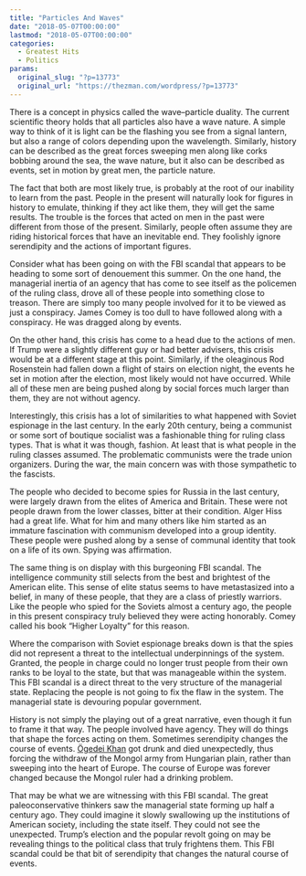 ```yaml
---
title: "Particles And Waves"
date: "2018-05-07T00:00:00"
lastmod: "2018-05-07T00:00:00"
categories:
  - Greatest Hits
  - Politics
params:
  original_slug: "?p=13773"
  original_url: "https://thezman.com/wordpress/?p=13773"
---
```


There is a concept in physics called the wave–particle duality. The
current scientific theory holds that all particles also have a wave
nature. A simple way to think of it is light can be the flashing you see
from a signal lantern, but also a range of colors depending upon the
wavelength. Similarly, history can be described as the great forces
sweeping men along like corks bobbing around the sea, the wave nature,
but it also can be described as events, set in motion by great men, the
particle nature.

The fact that both are most likely true, is probably at the root of our
inability to learn from the past. People in the present will naturally
look for figures in history to emulate, thinking if they act like them,
they will get the same results. The trouble is the forces that acted on
men in the past were different from those of the present. Similarly,
people often assume they are riding historical forces that have an
inevitable end. They foolishly ignore serendipity and the actions of
important figures.

Consider what has been going on with the FBI scandal that appears to be
heading to some sort of denouement this summer. On the one hand, the
managerial inertia of an agency that has come to see itself as the
policemen of the ruling class, drove all of these people into something
close to treason. There are simply too many people involved for it to be
viewed as just a conspiracy. James Comey is too dull to have followed
along with a conspiracy. He was dragged along by events.

On the other hand, this crisis has come to a head due to the actions of
men. If Trump were a slightly different guy or had better advisers, this
crisis would be at a different stage at this point. Similarly, if the
oleaginous Rod Rosenstein had fallen down a flight of stairs on election
night, the events he set in motion after the election, most likely would
not have occurred. While all of these men are being pushed along by
social forces much larger than them, they are not without agency.

Interestingly, this crisis has a lot of similarities to what happened
with Soviet espionage in the last century. In the early 20th century,
being a communist or some sort of boutique socialist was a fashionable
thing for ruling class types. That is what it was though, fashion. At
least that is what people in the ruling classes assumed. The problematic
communists were the trade union organizers. During the war, the main
concern was with those sympathetic to the fascists.

The people who decided to become spies for Russia in the last century,
were largely drawn from the elites of America and Britain. These were
not people drawn from the lower classes, bitter at their condition.
Alger Hiss had a great life. What for him and many others like him
started as an immature fascination with communism developed into a group
identity. These people were pushed along by a sense of communal identity
that took on a life of its own. Spying was affirmation.

The same thing is on display with this burgeoning FBI scandal. The
intelligence community still selects from the best and brightest of the
American elite. This sense of elite status seems to have metastasized
into a belief, in many of these people, that they are a class of
priestly warriors. Like the people who spied for the Soviets almost a
century ago, the people in this present conspiracy truly believed they
were acting honorably. Comey called his book “Higher Loyalty” for this
reason.

Where the comparison with Soviet espionage breaks down is that the spies
did not represent a threat to the intellectual underpinnings of the
system. Granted, the people in charge could no longer trust people from
their own ranks to be loyal to the state, but that was manageable within
the system. This FBI scandal is a direct threat to the very structure of
the managerial state. Replacing the people is not going to fix the flaw
in the system. The managerial state is devouring popular government.

History is not simply the playing out of a great narrative, even though
it fun to frame it that way. The people involved have agency. They will
do things that shape the forces acting on them. Sometimes serendipity
changes the course of events. [Ögedei
Khan](https://en.wikipedia.org/wiki/%C3%96gedei_Khan) got drunk and died
unexpectedly, thus forcing the withdraw of the Mongol army from
Hungarian plain, rather than sweeping into the heart of Europe. The
course of Europe was forever changed because the Mongol ruler had a
drinking problem.

That may be what we are witnessing with this FBI scandal. The great
paleoconservative thinkers saw the managerial state forming up half a
century ago. They could imagine it slowly swallowing up the institutions
of American society, including the state itself. They could not see the
unexpected. Trump’s election and the popular revolt going on may be
revealing things to the political class that truly frightens them. This
FBI scandal could be that bit of serendipity that changes the natural
course of events.
